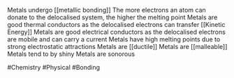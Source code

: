 Metals undergo [[metallic bonding]]
The more electrons an atom can donate to the delocalised system, the higher the melting point
Metals are good thermal conductors as the delocalised electrons can transfer [[Kinetic Energy]]
Metals are good electrical conductors as the delocalised electrons are mobile and can carry a current
Metals have high melting points due to strong electrostatic attractions
Metals are [[ductile]]
Metals are [[malleable]]
Metals tend to by shiny
Metals are sonorous

#Chemistry #Physical #Bonding 